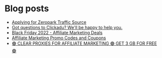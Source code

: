 # Blog posts
<!-- BLOG-POST-LIST:START -->
- [Applying for Zeropark Traffic Source](https://afflift.com/f/threads/applying-for-zeropark-traffic-source.6892/)
- [Got questions to Clickadu? We&#39;ll be happy to help you.](https://afflift.com/f/threads/got-questions-to-clickadu-well-be-happy-to-help-you.2674/)
- [Black Friday 2022 - Affiliate Marketing Deals](https://afflift.com/f/threads/black-friday-2022-affiliate-marketing-deals.9962/)
- [Affiliate Marketing Promo Codes and Coupons](https://afflift.com/f/threads/affiliate-marketing-promo-codes-and-coupons.587/)
- [🟣 CLEAR PROXIES FOR AFFILIATE MARKETING 🟣 GET 3 GB FOR FREE 🟣](https://afflift.com/f/threads/%F0%9F%9F%A3-clear-proxies-for-affiliate-marketing-%F0%9F%9F%A3-get-3-gb-for-free-%F0%9F%9F%A3.9996/)
<!-- BLOG-POST-LIST:END -->
